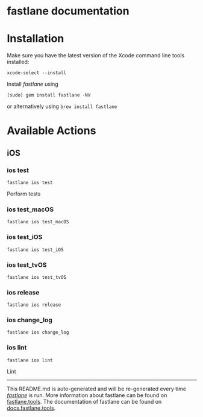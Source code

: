 fastlane documentation
================
# Installation

Make sure you have the latest version of the Xcode command line tools installed:

```
xcode-select --install
```

Install _fastlane_ using
```
[sudo] gem install fastlane -NV
```
or alternatively using `brew install fastlane`

# Available Actions
## iOS
### ios test
```
fastlane ios test
```
Perform tests
### ios test_macOS
```
fastlane ios test_macOS
```

### ios test_iOS
```
fastlane ios test_iOS
```

### ios test_tvOS
```
fastlane ios test_tvOS
```

### ios release
```
fastlane ios release
```

### ios change_log
```
fastlane ios change_log
```

### ios lint
```
fastlane ios lint
```
Lint

----

This README.md is auto-generated and will be re-generated every time [_fastlane_](https://fastlane.tools) is run.
More information about fastlane can be found on [fastlane.tools](https://fastlane.tools).
The documentation of fastlane can be found on [docs.fastlane.tools](https://docs.fastlane.tools).
